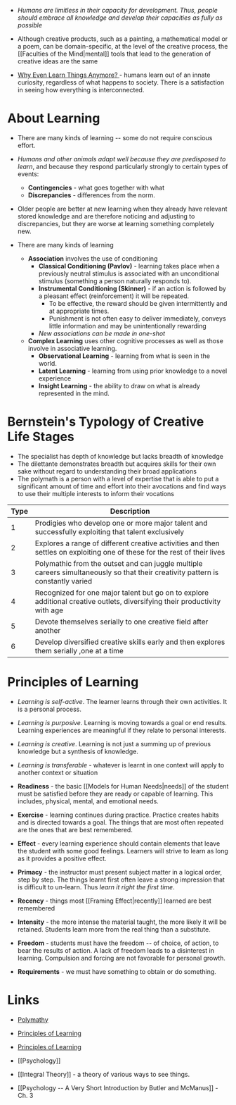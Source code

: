 * *Humans are limitless in their capacity for development. Thus, people should embrace all knowledge and develop their capacities as fully as possible*

* Although creative products, such as a painting, a mathematical model or a poem, can be domain-specific, at the level of the creative process, the [[Faculties of the Mind|mental]] tools that lead to the generation of creative ideas are the same

* [Why Even Learn Things Anymore? ](https://www.youtube.com/watch?v=qqijEATGnlA) - humans learn out of an innate curiosity, regardless of what happens to society. There is a satisfaction in seeing how everything is interconnected.

# About Learning
* There are many kinds of learning -- some do not require conscious effort. 
* *Humans and other animals adapt well because they are predisposed to learn*, and because they respond particularly strongly to certain types of events: 
	* **Contingencies** - what goes together with what
	* **Discrepancies** - differences from the norm.
* Older people are better at new learning when they already have relevant stored knowledge and are therefore noticing and adjusting to discrepancies, but they are worse at learning something completely new.

* There are many kinds of learning
	* **Association** involves the use of conditioning
		* **Classical Conditioning (Pavlov)** - learning takes place when a previously neutral stimulus is associated with an unconditional stimulus (something a person naturally responds to). 
		* **Instrumental Conditioning (Skinner)** - if an action is followed by a pleasant effect (reinforcement) it will be repeated. 
			* To be effective, the reward should be given intermittently and at appropriate times.
			* Punishment is not often easy to deliver immediately, conveys little information and may be unintentionally rewarding
		* *New associations can be made in one-shot*
	* **Complex Learning** uses other cognitive processes as well as those involve in associative learning.
		* **Observational Learning** - learning from what is seen in the world.
		* **Latent Learning** - learning from using prior knowledge to a novel experience
		* **Insight Learning** - the ability to draw on what is already represented in the mind. 


# Bernstein's Typology of Creative Life Stages 
* The specialist has depth of knowledge but lacks breadth of knowledge 
* The dilettante demonstrates breadth but acquires skills for their own sake without regard to understanding their broad applications 
* The polymath is a person with a level of expertise that is able to put a significant amount of time and effort into their avocations and find ways to use their multiple interests to inform their vocations 


| Type | Description                                                                                                                     |
| ---- | ------------------------------------------------------------------------------------------------------------------------------- |
| 1    | Prodigies who develop one or more major talent and successfully exploiting that talent exclusively                              |
| 2    | Explores a range of different creative activities and then settles on exploiting one of these for the rest of their lives       |
| 3    | Polymathic from the outset and can juggle multiple careers simultaneously so that their creativity pattern is constantly varied |
| 4    | Recognized for one major talent but go on to explore additional creative outlets, diversifying their productivity with age      |
| 5    | Devote themselves serially to one creative field after another                                                                  |
| 6    | Develop diversified creative skills early and then explores them serially ,one at a time                                        |

# Principles of Learning 
* *Learning is self-active*. The learner learns through their own activities. It is a personal process. 
* *Learning is purposive*. Learning is moving towards a goal or end results. Learning experiences are meaningful if they relate to personal interests. 
* *Learning is creative*. Learning is not just a summing up of previous knowledge but a synthesis of knowledge.
* *Learning is transferable* - whatever is learnt in one context will apply to another context or situation

* **Readiness** - the basic [[Models for Human Needs|needs]] of the student must be satisfied before they are ready or capable of learning. This includes, physical, mental, and emotional needs. 
* **Exercise** - learning continues during practice. Practice creates habits and is directed towards a goal.  The things that are most often repeated are the ones that are best remembered. 
* **Effect** - every learning experience should contain elements that leave the student with some good feelings. Learners will strive to learn as long as it provides a positive effect. 
* **Primacy** - the instructor must present subject matter in a logical order, step by step. The things learnt first often leave a strong impression that is difficult to un-learn. Thus *learn it right the first time*. 
* **Recency** - things most [[Framing Effect|recently]] learned are best remembered 
* **Intensity** - the more intense the material taught, the more likely it will be retained. Students learn more from the real thing than a substitute. 
* **Freedom** - students must have the freedom -- of choice, of action, to bear the results of action. A lack of freedom leads to a disinterest in learning. Compulsion and forcing are not favorable for  personal growth. 
* **Requirements** - we must have something to obtain or do something.

# Links
* [Polymathy](https://en.wikipedia.org/wiki/Polymath)
* [Principles of Learning](https://en.wikipedia.org/wiki/Principles_of_learning)
* [Principles of Learning](https://www.open.edu/openlearncreate/mod/oucontent/view.php?id=163&printable=1)

* [[Psychology]]
* [[Integral Theory]] - a theory of various ways to see things.
* [[Psychology -- A Very Short Introduction by Butler and McManus]] - Ch. 3